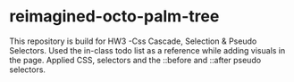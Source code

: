 # reimagined-octo-palm-tree
This repository is build for HW3 -Css Cascade, Selection &amp; Pseudo Selectors. Used the in-class todo list as a reference while adding visuals in the page. Applied CSS, selectors and the ::before and ::after pseudo selectors.
